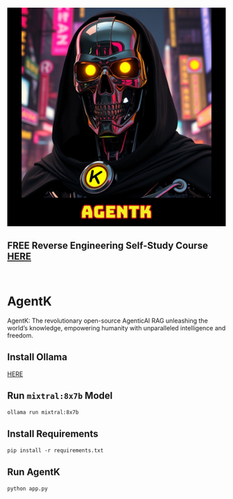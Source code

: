 ![image](https://github.com/mytechnotalent/AgentK/blob/main/AgentK.png?raw=true)

## FREE Reverse Engineering Self-Study Course [HERE](https://github.com/mytechnotalent/Reverse-Engineering-Tutorial)

<br>

# AgentK
AgentK: The revolutionary open-source AgenticAI RAG unleashing the world’s knowledge, empowering humanity with unparalleled intelligence and freedom.

## Install Ollama
[HERE](https://ollama.com)

## Run `mixtral:8x7b` Model
```
ollama run mixtral:8x7b
```

## Install Requirements
```
pip install -r requirements.txt
```

## Run AgentK
```
python app.py
```